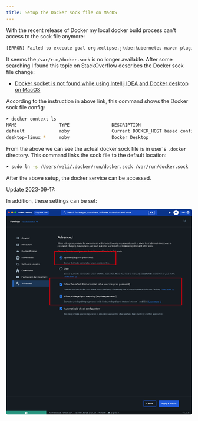 ```yaml
---
title: Setup the Docker sock file on MacOS
---
```


With the recent release of Docker my local docker build process can't access to the sock file anymore:

```bash
[ERROR] Failed to execute goal org.eclipse.jkube:kubernetes-maven-plugin:1.14.0:build (default-cli) on project random-generator: Execution default-cli of goal org.eclipse.jkube:kubernetes-maven-plugin:1.14.0:build failed: No <dockerHost> given, no DOCKER_HOST environment variable, no read/writable '/var/run/docker.sock' or '//./pipe/docker_engine' and no external provider like Docker machine configured -> [Help 1]
```

It seems the `/var/run/docker.sock` is no longer available. After some searching I found this topic on StackOverflow describes the Docker sock file change: 

- [Docker socket is not found while using Intellij IDEA and Docker desktop on MacOS](https://stackoverflow.com/a/74175227/1212922)

According to the instruction in above link, this command shows the Docker sock file config:

```bash
➤ docker context ls
NAME                TYPE                DESCRIPTION                               DOCKER ENDPOINT                              KUBERNETES ENDPOINT   ORCHESTRATOR
default             moby                Current DOCKER_HOST based configuration   unix:///var/run/docker.sock
desktop-linux *     moby                Docker Desktop                            unix:///Users/weli/.docker/run/docker.sock
```

From the above we can see the actual docker sock file is in user's `.docker` directory. This command links the sock file to the default location:

```bash
➤ sudo ln -s /Users/weli/.docker/run/docker.sock /var/run/docker.sock
```

After the above setup, the docker service can be accessed.

Update 2023-09-17:

In addition, these settings can be set:

![](https://raw.githubusercontent.com/liweinan/blogpics2023/main/0917/image.png)


